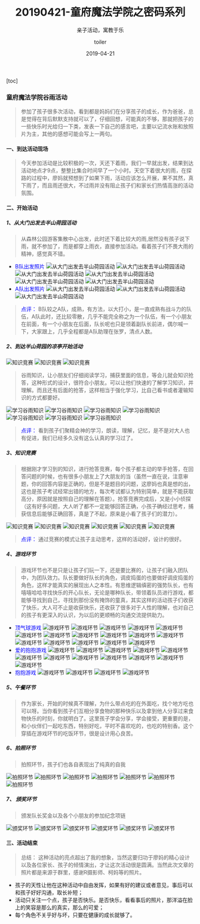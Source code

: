﻿---
layout:     post
title:      20190421-童府魔法学院之密码系列
subtitle:   亲子活动，寓教于乐
date:       2019-04-21
author:     toiler
header-img: img/ap-img/20190421/9999.jpg
catalog: true
tags:
    - 亲子
    - 户外活动
---
[toc]
### 童府魔法学院谷雨活动
> 参加了孩子很多次活动，看到都是妈妈们在分享孩子的成长，作为爸爸，总是觉得在背后默默支持就可以了，仔细回想，可能真的不够，那就把孩子的一些快乐时光给归一下类，发表一下自己的感言吧，主要以记流水账和放照片为主，其他的感想可能会写上一两句。

#### 一、到达活动现场
> 今天参加活动是比较积极的一次，天还下着雨，我们一早就出发，结果到达活动地点才9点，整整比集合时间早了一个小时。天空下着很大的雨，在探路的过程中，廖妈就预想到了如果下雨，活动应该怎么开展，果不其然，真下雨了，而且雨还很大，不过雨并没有阻止孩子们和家长们热情高涨的活动氛围。

#### 二、开始活动
##### 1、从大门出发去半山荷园活动
> 从森林公园游客集散中心出发，此时还下着比较大的雨,居然没有孩子说下雨，就不参加了，而是都穿上雨衣，直接参加活动。看着孩子们不畏大雨的精神，感觉真不错。

-  <font color='#0000FF' font-size='18px'>B队出发照片</font>
![从大门出发去半山荷园活动](https://laodongrenmin.github.io/img/ap-img/20190421/0082.jpg)
![从大门出发去半山荷园活动](https://laodongrenmin.github.io/img/ap-img/20190421/0081.jpg)
![从大门出发去半山荷园活动](https://laodongrenmin.github.io/img/ap-img/20190421/0080.jpg) 
![从大门出发去半山荷园活动](https://laodongrenmin.github.io/img/ap-img/20190421/0079.jpg) 
![从大门出发去半山荷园活动](https://laodongrenmin.github.io/img/ap-img/20190421/0078.jpg)
![从大门出发去半山荷园活动](https://laodongrenmin.github.io/img/ap-img/20190421/0077.jpg)
-  <font color='#0000FF' font-size='18px'>A队出发照片</font>
![从大门出发去半山荷园活动](https://laodongrenmin.github.io/img/ap-img/20190421/0009.jpg)
![从大门出发去半山荷园活动](https://laodongrenmin.github.io/img/ap-img/20190421/0010.jpg)
![从大门出发去半山荷园活动](https://laodongrenmin.github.io/img/ap-img/20190421/0051.jpg)
> <font color='#0000FF' font-size='20px'>点评：</font>
B队较之A队，成熟，有方法，以大打小，是一直成熟有战斗力的队伍，A队此时，还比较零散，几乎不能完全称之为一个队伍，有一个小朋友在前面，有一个小朋友在后面，队长呢也只是领着副队长前进，偶尔喊一下，大家跟上，几乎全程都是A队助理在张罗，清点人数。

##### 2、到达半山荷园的凉亭开始活动
![知识竞赛](https://laodongrenmin.github.io/img/ap-img/20190421/0073.jpg)
![知识竞赛](https://laodongrenmin.github.io/img/ap-img/20190421/0072.jpg)
![知识竞赛](https://laodongrenmin.github.io/img/ap-img/20190421/0074.jpg)
> 谷雨知识，让小朋友们仔细阅读学习，捕获里面的信息，等会儿就会知识抢答，这种形式的设计，很符合小朋友。可以让他们快速的了解学习知识，并理解。而且还有后面的抢答，这样相当于强化学习，比自己看书或者灌输知识的方式都要好。

![学习谷雨知识](https://laodongrenmin.github.io/img/ap-img/20190421/0071.jpg)
![学习谷雨知识](https://laodongrenmin.github.io/img/ap-img/20190421/0070.jpg)
![学习谷雨知识](https://laodongrenmin.github.io/img/ap-img/20190421/0011.jpg)
![学习谷雨知识](https://laodongrenmin.github.io/img/ap-img/20190421/0012.jpg)
![学习谷雨知识](https://laodongrenmin.github.io/img/ap-img/20190421/0013.jpg)
![学习谷雨知识](https://laodongrenmin.github.io/img/ap-img/20190421/0014.jpg)
![学习谷雨知识](https://laodongrenmin.github.io/img/ap-img/20190421/0015.jpg)
> <font color='#0000FF' font-size='20px'>点评：</font> 看到孩子们聚精会神的学习，朗读，理解，记忆，是不是对大人也有促进，我们已经多久没有这么认真的学习过了。

##### 3、知识竞赛
> 根据刚才学习到的知识，进行抢答竞赛，每个孩子都主动的举手抢答，在回答问题的时候，也有很多小朋友上了大朋友的当（虽然一直在说，注意审题，你的回答内容是正确的，但是不是题目的问题，这廖妈也真是想的出，这也是孩子考试经常出错的地方，每次考试都认为特别简单，就是不能获取高分，原因就是按照自己的理解在答题）。抢答竞赛完成后，又是小小侦探（这有好多问题，大人听了都不一定能够回答正确，小孩子确经过思考，捕获信息后能够正确回答，真是了不起，原来是小看了孩子们的潜力）。

![知识竞赛](https://laodongrenmin.github.io/img/ap-img/20190421/0045.jpg)
![知识竞赛](https://laodongrenmin.github.io/img/ap-img/20190421/0046.jpg)
![知识竞赛](https://laodongrenmin.github.io/img/ap-img/20190421/0043.jpg)
![知识竞赛](https://laodongrenmin.github.io/img/ap-img/20190421/0085.jpg)
![知识竞赛](https://laodongrenmin.github.io/img/ap-img/20190421/0084.jpg)
![知识竞赛](https://laodongrenmin.github.io/img/ap-img/20190421/0083.jpg)
> <font color='#0000FF' font-size='20px'>点评：</font> 通过竞赛的模式让孩子主动思考，这样的活动好，设计的很好。

##### 4、游戏环节
> 游戏环节也不是只是让孩子们玩一下，还是要比赛的，让孩子们融入团队中，为团队效力。队长要做好队长的角色，调皮捣蛋的也要做好调皮捣蛋的角色，这样才能真实的展现出人之本性。有思维逻辑缜密的强势队长，也有嘻嘻哈哈寻找快乐的开心队长，无论是哪种队长，带领着队员进行游戏，都能够寻找到自己，寻找到那份没有掩饰的童真，其实这样的活动孩子们收获了快乐，大人可不止是收获快乐，还收获了很多对于人性的理解，也对自己的孩子有更深入的认识，为以后的更顺畅的沟通交流提供助力。

-  <font color='#0000FF' font-size='18px'>顶气球游戏</font>
![游戏环节](https://laodongrenmin.github.io/img/ap-img/20190421/0000.jpg)
![游戏环节](https://laodongrenmin.github.io/img/ap-img/20190421/0032.jpg)
![游戏环节](https://laodongrenmin.github.io/img/ap-img/20190421/0033.jpg)
![游戏环节](https://laodongrenmin.github.io/img/ap-img/20190421/0034.jpg)
![游戏环节](https://laodongrenmin.github.io/img/ap-img/20190421/0035.jpg)
![游戏环节](https://laodongrenmin.github.io/img/ap-img/20190421/0003.jpg)
![游戏环节](https://laodongrenmin.github.io/img/ap-img/20190421/0036.jpg)
![游戏环节](https://laodongrenmin.github.io/img/ap-img/20190421/0037.jpg)
![游戏环节](https://laodongrenmin.github.io/img/ap-img/20190421/0038.jpg)
![游戏环节](https://laodongrenmin.github.io/img/ap-img/20190421/0039.jpg)
![游戏环节](https://laodongrenmin.github.io/img/ap-img/20190421/0040.jpg)
![游戏环节](https://laodongrenmin.github.io/img/ap-img/20190421/0041.jpg)
![游戏环节](https://laodongrenmin.github.io/img/ap-img/20190421/0042.jpg)
![游戏环节](https://laodongrenmin.github.io/img/ap-img/20190421/0031.jpg)
![游戏环节](https://laodongrenmin.github.io/img/ap-img/20190421/0030.jpg)
![游戏环节](https://laodongrenmin.github.io/img/ap-img/20190421/0008.jpg)
-  <font color='#0000FF' font-size='18px'>爱的抱抱游戏</font>
![游戏环节](https://laodongrenmin.github.io/img/ap-img/20190421/0017.jpg)
![游戏环节](https://laodongrenmin.github.io/img/ap-img/20190421/0018.jpg)
![游戏环节](https://laodongrenmin.github.io/img/ap-img/20190421/0019.jpg)
![游戏环节](https://laodongrenmin.github.io/img/ap-img/20190421/0021.jpg)
![游戏环节](https://laodongrenmin.github.io/img/ap-img/20190421/0022.jpg)
![游戏环节](https://laodongrenmin.github.io/img/ap-img/20190421/0023.jpg)
![游戏环节](https://laodongrenmin.github.io/img/ap-img/20190421/0024.jpg)
![游戏环节](https://laodongrenmin.github.io/img/ap-img/20190421/0026.jpg)
![游戏环节](https://laodongrenmin.github.io/img/ap-img/20190421/0027.jpg)
![游戏环节](https://laodongrenmin.github.io/img/ap-img/20190421/0028.jpg)
![游戏环节](https://laodongrenmin.github.io/img/ap-img/20190421/0002.jpg)
![游戏环节](https://laodongrenmin.github.io/img/ap-img/20190421/0020.jpg)
-  <font color='#0000FF' font-size='18px'>抱抱游戏</font>
![游戏环节](https://laodongrenmin.github.io/img/ap-img/20190421/0058.jpg)
![游戏环节](https://laodongrenmin.github.io/img/ap-img/20190421/0059.jpg)
![游戏环节](https://laodongrenmin.github.io/img/ap-img/20190421/0060.jpg)
![游戏环节](https://laodongrenmin.github.io/img/ap-img/20190421/0063.jpg)

##### 5、午餐环节
> 作为家长，开始的时候真不理解，为什么带点吃的在外面吃，找个地方吃也可以呀。当你看到孩子们互相分享食物的那种快乐以及拿到他人分享过来食物快乐的时刻，你就明白了。这里孩子学会分享，学会接受，更重要的是，和小伙伴们一起吃东西，特别好吃，平时不喜欢吃的，也吃的特别香。这个穿插在游戏环节的吃饭环节，很是设计用心良苦。

##### 6、拍照环节
> 拍照环节，孩子们也各自表现出了纯真的自我

![拍照环节](https://laodongrenmin.github.io/img/ap-img/20190421/0050.jpg)
![拍照环节](https://laodongrenmin.github.io/img/ap-img/20190421/0044.jpg)
![拍照环节](https://laodongrenmin.github.io/img/ap-img/20190421/0048.jpg)
![拍照环节](https://laodongrenmin.github.io/img/ap-img/20190421/0001.jpg)
![拍照环节](https://laodongrenmin.github.io/img/ap-img/20190421/0004.jpg)
![拍照环节](https://laodongrenmin.github.io/img/ap-img/20190421/0066.jpg)
![拍照环节](https://laodongrenmin.github.io/img/ap-img/20190421/0069.jpg)
##### 7、 颁奖环节
> 颁发队长奖金以及各个小朋友的参加纪念项链

![颁奖环节](https://laodongrenmin.github.io/img/ap-img/20190421/0076.jpg)
![颁奖环节](https://laodongrenmin.github.io/img/ap-img/20190421/0086.jpg)
![颁奖环节](https://laodongrenmin.github.io/img/ap-img/20190421/0005.jpg)
![颁奖环节](https://laodongrenmin.github.io/img/ap-img/20190421/0006.jpg)
![颁奖环节](https://laodongrenmin.github.io/img/ap-img/20190421/0007.jpg)
![颁奖环节](https://laodongrenmin.github.io/img/ap-img/20190421/0075.jpg)

#### 三、活动结束
> 总结： 这种活动的亮点超出了我的想象，当然这要归功于廖妈的精心设计以及各位家长、孩子的倾情演出，才让这次活动很是圆满。当然此次文章的照片都是来源于群里，感谢R摄影师、柯妈等的照片。

- 孩子的天性让他在这种活动中自由发挥，如果有好的建议或者意见，事后可以和孩子好好沟通，取长补短；
- 活动只关注一个点，孩子是否快乐。是否快乐，看看事后的照片，那洋溢在脸上的笑容是那么的真实，那么的可爱；
- 每个角色不关乎好与坏，只要在健康的成长就够了。